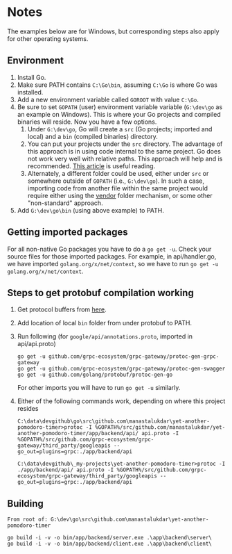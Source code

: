 # Notes

The examples below are for Windows, but corresponding steps also apply for other operating systems.

## Environment

1. Install Go.
2. Make sure PATH contains `C:\Go\bin`, assuming `C:\Go` is where Go was installed.
3. Add a new environment variable called `GOROOT` with value `C:\Go`.
4. Be sure to set `GOPATH` (user) environment variable variable (`G:\dev\go` as an example on Windows). This is where your Go projects and compiled binaries will reside. Now you have a few options.
   1. Under `G:\dev\go`, Go will create a `src` (Go projects; imported and local) and a `bin` (compiled binaries) directory.
   2. You can put your projects under the `src` directory. The advantage of this approach is in using code internal to the same project. Go does not work very well with relative paths. This approach will help and is recommended. [This article](https://golang.org/doc/code.html#Organization) is useful reading.
   3. Alternately, a different folder could be used, either under `src` or somewhere outside of `GOPATH` (i.e., `G:\dev\go`). In such a case, importing code from another file within the same project would require either using the [vendor](https://stackoverflow.com/a/45813698/420827) folder mechanism, or some other "non-standard" approach.
5. Add `G:\dev\go\bin` (using above example) to PATH.

## Getting imported packages

For all non-native Go packages you have to do a `go get -u`. Check your source files for those imported packages. For example, in api/handler.go, we have imported `golang.org/x/net/context`, so we have to run `go get -u golang.org/x/net/context`.

## Steps to get protobuf compilation working

1. Get protocol buffers from [here](https://github.com/google/protobuf/releases).
2. Add location of local `bin` folder from under protobuf to PATH.
3. Run following (for `google/api/annotations.proto`, imported in api/api.proto)

    ```plaintext
    go get -u github.com/grpc-ecosystem/grpc-gateway/protoc-gen-grpc-gateway
    go get -u github.com/grpc-ecosystem/grpc-gateway/protoc-gen-swagger
    go get -u github.com/golang/protobuf/protoc-gen-go
    ```

    For other imports you will have to run `go get -u` similarly.

4. Either of the following commands work, depending on where this project resides

    ```plaintext
    C:\data\devgithub\go\src\github.com\manastalukdar\yet-another-pomodoro-timer>protoc -I %GOPATH%/src/github.com/manastalukdar/yet-another-pomodoro-timer/app/backend/api/ api.proto -I %GOPATH%/src/github.com/grpc-ecosystem/grpc-gateway/third_party/googleapis --go_out=plugins=grpc:./app/backend/api
    ```

    ```plaintext
    C:\data\devgithub\_my-projects\yet-another-pomodoro-timer>protoc -I ./app/backend/api/ api.proto -I %GOPATH%/src/github.com/grpc-ecosystem/grpc-gateway/third_party/googleapis --go_out=plugins=grpc:./app/backend/api
    ```

## Building

```plaintext
From root of: G:\dev\go\src\github.com\manastalukdar\yet-another-pomodoro-timer

go build -i -v -o bin/app/backend/server.exe .\app\backend\server\
go build -i -v -o bin/app/backend/client.exe .\app\backend\client\
```
